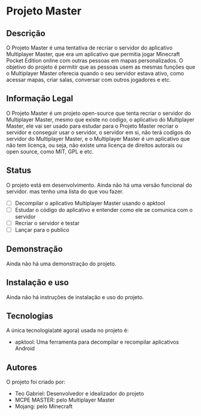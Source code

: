 # Projeto Master

## Descrição

O Projeto Master é uma tentativa de recriar o servidor do aplicativo Multiplayer Master, que era um aplicativo que permitia jogar Minecraft Pocket Edition online com outras pessoas em mapas personalizados. O objetivo do projeto é permitir que as pessoas usem as mesmas funções que o Multiplayer Master oferecia quando o seu servidor estava ativo, como acessar mapas, criar salas, conversar com outros jogadores e etc.

## Informação Legal

O Projeto Master é um projeto open-source que tenta recriar o servidor do Multiplayer Master, mesmo que existe no codigo, o aplicativo do Multiplayer Master, ele vai ser usado para estudar para o Projeto Master recriar o servidor e conseguir usar o servidor, o servidor em si, não terá codigos do servidor do Multiplayer Master, e o Multiplayer Master é um aplicativo que não tem licença, ou seja, não existe uma licença de direitos autorais ou open source, como MIT, GPL e etc.

## Status

O projeto está em desenvolvimento. Ainda não há uma versão funcional do servidor. mas tenho uma lista do que vou fazer.
- [ ] Decompilar o aplicativo Multiplayer Master usando o apktool
- [ ] Estudar o código do aplicativo e entender como ele se comunica com o servidor
- [ ] Recriar o servidor e testar
- [ ] Lançar para o publico

## Demonstração

Ainda não há uma demonstração do projeto.

## Instalação e uso

Ainda não há instruções de instalação e uso do projeto.

## Tecnologias

A única tecnologia(até agora) usada no projeto é:

- apktool: Uma ferramenta para decompilar e recompilar aplicativos Android

## Autores

O projeto foi criado por:

- Teo Gabriel: Desenvolvedor e idealizador do projeto
- MCPE MASTER: pelo Multiplayer Master
- Mojang: pelo Minecraft
